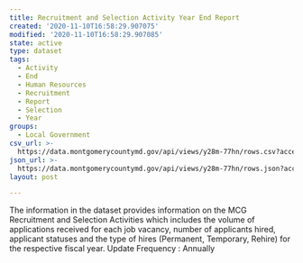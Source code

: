 ```yaml
---
title: Recruitment and Selection Activity Year End Report
created: '2020-11-10T16:58:29.907075'
modified: '2020-11-10T16:58:29.907085'
state: active
type: dataset
tags:
  - Activity
  - End
  - Human Resources
  - Recruitment
  - Report
  - Selection
  - Year
groups:
  - Local Government
csv_url: >-
  https://data.montgomerycountymd.gov/api/views/y28m-77hn/rows.csv?accessType=DOWNLOAD
json_url: >-
  https://data.montgomerycountymd.gov/api/views/y28m-77hn/rows.json?accessType=DOWNLOAD
layout: post

---
```

The information in the dataset provides information on the MCG Recruitment and Selection Activities which includes the volume of applications received for each job vacancy, number of applicants hired, applicant statuses and the type of hires (Permanent, Temporary, Rehire) for the respective fiscal year. 
Update Frequency : Annually

